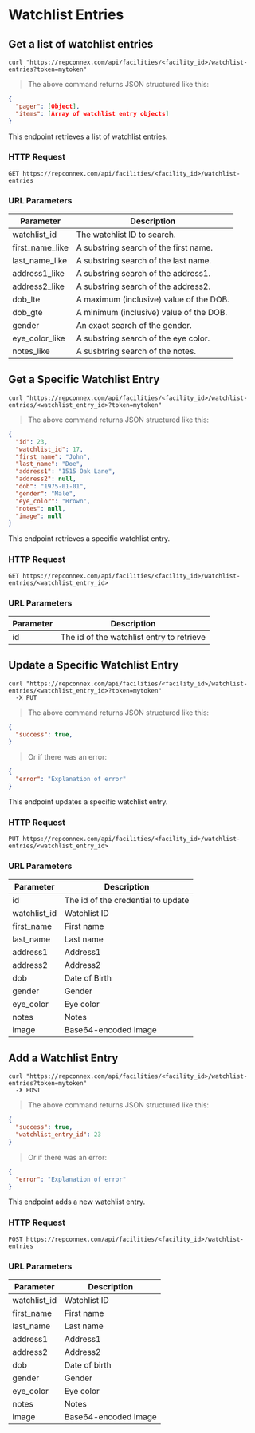 # Watchlist Entries

## Get a list of watchlist entries

```shell
curl "https://repconnex.com/api/facilities/<facility_id>/watchlist-entries?token=mytoken"
```

> The above command returns JSON structured like this:

```json
{
  "pager": [Object],
  "items": [Array of watchlist entry objects]
}
```

This endpoint retrieves a list of watchlist entries.

### HTTP Request

`GET https://repconnex.com/api/facilities/<facility_id>/watchlist-entries`

### URL Parameters

Parameter | Description
--------- | -----------
watchlist_id    | The watchlist ID to search.	      
first_name_like | A substring search of the first name.
last_name_like  | A substring search of the last name.
address1_like   | A substring search of the address1.
address2_like   | A substring search of the address2.
dob_lte         | A maximum (inclusive) value of the DOB.
dob_gte         | A minimum (inclusive) value of the DOB.
gender          | An exact search of the gender. 
eye_color_like  | A substring search of the eye color.
notes_like      | A susbtring search of the notes.

## Get a Specific Watchlist Entry

```shell
curl "https://repconnex.com/api/facilities/<facility_id>/watchlist-entries/<watchlist_entry_id>?token=mytoken"
```

> The above command returns JSON structured like this:

```json
{
  "id": 23,
  "watchlist_id": 17,  
  "first_name": "John",
  "last_name": "Doe",
  "address1": "1515 Oak Lane",
  "address2": null,
  "dob": "1975-01-01",
  "gender": "Male",
  "eye_color": "Brown",
  "notes": null,
  "image": null
}
```

This endpoint retrieves a specific watchlist entry.

### HTTP Request

`GET https://repconnex.com/api/facilities/<facility_id>/watchlist-entries/<watchlist_entry_id>`

### URL Parameters

Parameter | Description
--------- | -----------
id | The id of the watchlist entry to retrieve

## Update a Specific Watchlist Entry

```shell
curl "https://repconnex.com/api/facilities/<facility_id>/watchlist-entries/<watchlist_entry_id>?token=mytoken"
  -X PUT
```

> The above command returns JSON structured like this:

```json
{
  "success": true,
}
```

> Or if there was an error:

```json
{
  "error": "Explanation of error"
}
```

This endpoint updates a specific watchlist entry.

### HTTP Request

`PUT https://repconnex.com/api/facilities/<facility_id>/watchlist-entries/<watchlist_entry_id>`

### URL Parameters

Parameter | Description
--------- | -----------
id           | The id of the credential to update
watchlist_id | Watchlist ID
first_name   | First name
last_name    | Last name
address1     | Address1
address2     | Address2
dob          | Date of Birth
gender       | Gender
eye_color    | Eye color
notes        | Notes
image        | Base64-encoded image

## Add a Watchlist Entry

```shell
curl "https://repconnex.com/api/facilities/<facility_id>/watchlist-entries?token=mytoken"
  -X POST
```

> The above command returns JSON structured like this:

```json
{
  "success": true,
  "watchlist_entry_id": 23
}
```

> Or if there was an error:

```json
{
  "error": "Explanation of error"
}
```

This endpoint adds a new watchlist entry.

### HTTP Request

`POST https://repconnex.com/api/facilities/<facility_id>/watchlist-entries`

### URL Parameters

Parameter | Description
--------- | -----------
watchlist_id | Watchlist ID  
first_name   | First name
last_name    | Last name
address1     | Address1
address2     | Address2
dob          | Date of birth
gender       | Gender
eye_color    | Eye color
notes        | Notes
image        | Base64-encoded image
